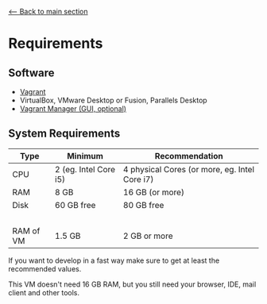 [<-- Back to main section](../README.md)

# Requirements

## Software

- [Vagrant](https://www.vagrantup.com/)
- VirtualBox, VMware Desktop or Fusion, Parallels Desktop
- [Vagrant Manager (GUI, optional)](http://vagrantmanager.com/)

## System Requirements

Type                  | Minimum                 | Recommendation
--------------------- | ----------------------- | --------------------
CPU                   | 2 (eg. Intel Core i5)   | 4 physical Cores (or more, eg. Intel Core i7)
RAM                   | 8 GB                    | 16 GB (or more)
Disk                  | 60 GB free              | 80 GB free
<br>                  |                         |
RAM of VM             | 1.5 GB                  | 2 GB or more

If you want to develop in a fast way make sure to get at least the recommended values.

This VM doesn't need 16 GB RAM, but you still need your browser, IDE, mail client and other tools.